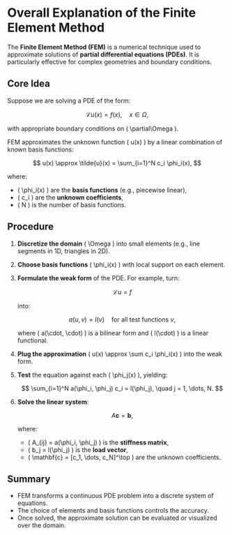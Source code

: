 # Overall Explanation of the Finite Element Method

The **Finite Element Method (FEM)** is a numerical technique used to approximate solutions of **partial differential equations (PDEs)**. It is particularly effective for complex geometries and boundary conditions.

## Core Idea

Suppose we are solving a PDE of the form:

$$
\mathcal{L}u(x) = f(x), \quad x \in \Omega,
$$

with appropriate boundary conditions on \( \partial\Omega \).

FEM approximates the unknown function \( u(x) \) by a linear combination of known basis functions:

$$
u(x) \approx \tilde{u}(x) = \sum_{i=1}^N c_i \phi_i(x),
$$

where:

- \( \phi_i(x) \) are the **basis functions** (e.g., piecewise linear),
- \( c_i \) are the **unknown coefficients**,
- \( N \) is the number of basis functions.

## Procedure

1. **Discretize the domain** \( \Omega \) into small elements (e.g., line segments in 1D, triangles in 2D).
2. **Choose basis functions** \( \phi_i(x) \) with local support on each element.
3. **Formulate the weak form** of the PDE. For example, turn:

   $$
   \mathcal{L}u = f
   $$

   into:

   $$
   a(u, v) = l(v) \quad \text{for all test functions } v,
   $$

   where \( a(\cdot, \cdot) \) is a bilinear form and \( l(\cdot) \) is a linear functional.

4. **Plug the approximation** \( u(x) \approx \sum c_i \phi_i(x) \) into the weak form.

5. **Test** the equation against each \( \phi_j(x) \), yielding:

   $$
   \sum_{i=1}^N a(\phi_i, \phi_j) c_i = l(\phi_j), \quad j = 1, \dots, N.
   $$

6. **Solve the linear system**:

   $$
   A\mathbf{c} = \mathbf{b},
   $$

   where:

   - \( A_{ij} = a(\phi_i, \phi_j) \) is the **stiffness matrix**,
   - \( b_j = l(\phi_j) \) is the **load vector**,
   - \( \mathbf{c} = [c_1, \dots, c_N]^\top \) are the unknown coefficients.

## Summary

- FEM transforms a continuous PDE problem into a discrete system of equations.
- The choice of elements and basis functions controls the accuracy.
- Once solved, the approximate solution can be evaluated or visualized over the domain.

